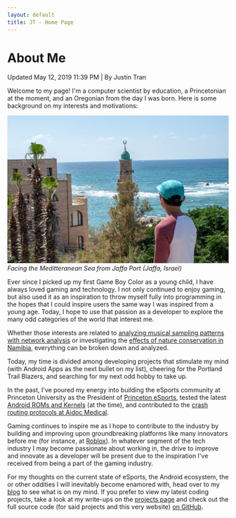 ```yaml
---
layout: default
title: JT - Home Page
---
```

<h1>About Me</h1>
<p class="meta">Updated May 12, 2019 11:39 PM | By Justin Tran</p>

Welcome to my page! I'm a computer scientist by education, a Princetonian at the moment, and an Oregonian from the day I was born. Here is some background on my interests and motivations:

![JaffaPort]( /jaffaProfile.jpg )*Facing the Meditteranean Sea from Jaffa Port (Jaffa, Israel)*

Ever since I picked up my first Game Boy Color as a young child, I have always loved gaming and technology. I not only continued to enjoy gaming, but also used it as an inspiration to throw myself fully into programming in the hopes that I could inspire users the same way I was inspired from a young age. Today, I hope to use that passion as a developer to explore the many odd categories of the world that interest me.

Whether those interests are related to [analyzing musical sampling patterns with network analysis](https://justintranjt.me/projects/2019-05-07-Music-Sampling-Networks/) or investigating the [effects of nature conservation in Namibia](https://justintranjt.github.io/research/), everything can be broken down and analyzed.

Today, my time is divided among developing projects that stimulate my mind (with Android Apps as the next bullet on my list), cheering for the Portland Trail Blazers, and searching for my next odd hobby to take up.

In the past, I've poured my energy into building the eSports community at Princeton University as the President of [Princeton eSports](https://www.facebook.com/groups/ptonesports/), tested the latest [Android ROMs and Kernels](https://forum.xda-developers.com/google-nexus-5) (at the time), and contributed to the [crash routing protocols at Aidoc Medical](https://justintranjt.me/projects/2018-08-31-POC/).

Gaming continues to inspire me as I hope to contribute to the industry by building and improving upon groundbreaking platforms like many innovators before me (for instance, at [Roblox](https://venturebeat.com/2019/04/07/roblox-hits-90-million-monthly-users-as-european-growth-picks-up/)). In whatever segment of the tech industry I may become passionate about working in, the drive to improve and innovate as a developer will be present due to the inspiration I've received from being a part of the gaming industry.

For my thoughts on the current state of eSports, the Android ecosystem, the  or other oddities I will inevitably become enamored with, head over to my [blog](https://justintranjt.github.io/blog/) to see what is on my mind. If you prefer to view my latest coding projects, take a look at my write-ups on the [projects page](https://justintranjt.github.io/projects/) and check out the full source code (for said projects and this very website) [on GitHub](https://github.com/justintranjt).
